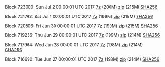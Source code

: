Block 723000: Sun Jul  2 00:00:01 UTC 2017 [7z](https://transfer.sh/UJY3x/bootstrap.dat.20170702.7z) (200M) [zip](https://transfer.sh/QHJtA/bootstrap.dat.20170702.zip) (215M) [SHA256](https://transfer.sh/5tpNK/sha256.txt)

Block 721763: Sat Jul  1 00:00:01 UTC 2017 [7z](https://transfer.sh/9ebu3/bootstrap.dat.20170701.7z) (199M) [zip](https://transfer.sh/2tS2D/bootstrap.dat.20170701.zip) (215M) [SHA256](https://transfer.sh/PevVK/sha256.txt)

Block 720506: Fri Jun 30 00:00:01 UTC 2017 [7z](https://transfer.sh/AYYjb/bootstrap.dat.20170630.7z) (199M) [zip](https://transfer.sh/8SF4O/bootstrap.dat.20170630.zip) (215M) [SHA256](https://transfer.sh/jkuG9/sha256.txt)

Block 719236: Thu Jun 29 00:00:01 UTC 2017 [7z](https://transfer.sh/2Ivhe/bootstrap.dat.20170629.7z) (199M) [zip](https://transfer.sh/39Bks/bootstrap.dat.20170629.zip) (214M) [SHA256](https://transfer.sh/TCEa5/sha256.txt)

Block 717964: Wed Jun 28 00:00:01 UTC 2017 [7z](https://transfer.sh/Mmu3T/bootstrap.dat.20170628.7z) (198M) [zip](https://transfer.sh/F61PP/bootstrap.dat.20170628.zip) (214M) [SHA256](https://transfer.sh/mMtos/sha256.txt)

Block 716690: Tue Jun 27 00:00:01 UTC 2017 [7z](https://transfer.sh/VFnzT/bootstrap.dat.20170627.7z) (198M) [zip](https://transfer.sh/NDGB2/bootstrap.dat.20170627.zip) (214M) [SHA256](https://transfer.sh/CPwqq/sha256.txt)
